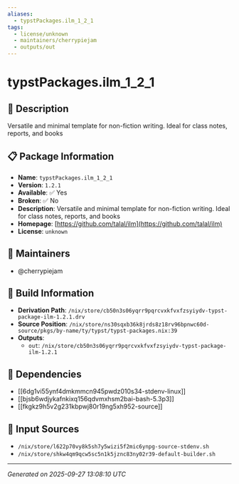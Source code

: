 ```yaml
---
aliases:
  - typstPackages.ilm_1_2_1
tags:
  - license/unknown
  - maintainers/cherrypiejam
  - outputs/out
---
```


# typstPackages.ilm_1_2_1

## 📝 Description

Versatile and minimal template for non-fiction writing. Ideal for class notes, reports, and books

## 📋 Package Information

- **Name**: `typstPackages.ilm_1_2_1`
- **Version**: `1.2.1`
- **Available**: ✅ Yes
- **Broken**: ✅ No
- **Description**: Versatile and minimal template for non-fiction writing. Ideal for class notes, reports, and books
- **Homepage**: [https://github.com/talal/ilm](https://github.com/talal/ilm)
- **License**: `unknown`
## 👥 Maintainers

- @cherrypiejam


## 🔧 Build Information

- **Derivation Path**: `/nix/store/cb50n3s06yqrr9pqrcvxkfvxfzsyiydv-typst-package-ilm-1.2.1.drv`
- **Source Position**: `/nix/store/ns30sqxb36k8jrds8z18rv96bpnwc60d-source/pkgs/by-name/ty/typst/typst-packages.nix:39`
- **Outputs**:
  - `out`:  `/nix/store/cb50n3s06yqrr9pqrcvxkfvxfzsyiydv-typst-package-ilm-1.2.1`

## 🔗 Dependencies

- [[6dg1vi55ynf4dmkmmcn945pwdz010s34-stdenv-linux]]
- [[bjsb6wdjykafnkixq156qdvmxhsm2bai-bash-5.3p3]]
- [[fkgkz9h5v2g231kbpwj80r19ng5xh952-source]]

## 📁 Input Sources

- `/nix/store/l622p70vy8k5sh7y5wizi5f2mic6ynpg-source-stdenv.sh`
- `/nix/store/shkw4qm9qcw5sc5n1k5jznc83ny02r39-default-builder.sh`

---
*Generated on 2025-09-27 13:08:10 UTC*
